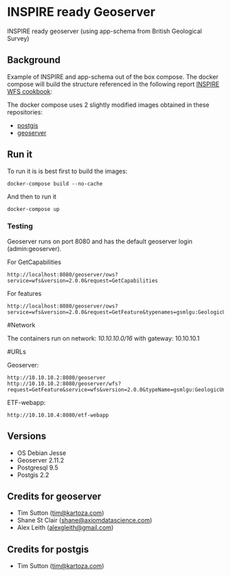 # INSPIRE ready Geoserver
INSPIRE ready geoserver (using app-schema from British Geological Survey)

## Background 

Example of INSPIRE and app-schema out of the box compose. The docker compose will build the structure referenced in the following report [INSPIRE WFS cookbook](https://data.gov.uk/sites/default/files/library/INSPIREWFSCookbook_v1.0.pdf): 

The docker compose uses 2 slightly modified images obtained in these repositories:

* [postgis](https://github.com/kartoza/docker-postgis)
* [geoserver](https://github.com/kartoza/docker-geoserver)

## Run it 

To run it is is best first to build the images:
```
docker-compose build --no-cache
```

And then to run it
```
docker-compose up
```

### Testing

Geoserver runs on port 8080 and has the default geoserver login (admin:geoserver).

For GetCapabilities
```
http://localhost:8080/geoserver/ows?service=wfs&version=2.0.0&request=GetCapabilities
```

For features
```
http://localhost:8080/geoserver/ows?service=wfs&version=2.0.0&request=GetFeature&typenames=gsmlgu:GeologicUnit&count=20
```

#Network

The containers run on network: *10.10.10.0/16* with gateway: 10.10.10.1

#URLs

Geoserver:
```
http://10.10.10.2:8080/geoserver
http://10.10.10.2:8080/geoserver/wfs?request=GetFeature&service=wfs&version=2.0.0&typeName=gsmlgu:GeologicUnit&outputFormat=gml32&count=2
```

ETF-webapp:
```
http://10.10.10.4:8080/etf-webapp
```
 



## Versions

* OS Debian Jesse
* Geoserver 2.11.2
* Postgresql 9.5
* Postgis 2.2

## Credits for geoserver

* Tim Sutton (tim@kartoza.com)
* Shane St Clair (shane@axiomdatascience.com)
* Alex Leith (alexgleith@gmail.com)

## Credits for postgis

* Tim Sutton (tim@kartoza.com)

